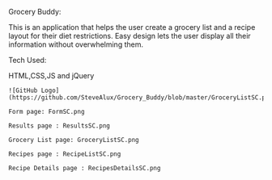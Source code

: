 Grocery Buddy: 

This is an application that helps the user create a grocery list and a recipe layout for their diet restrictions. Easy design lets the user display all their information without overwhelming them. 

Tech Used:

HTML,CSS,JS and jQuery



	![GitHub Logo](https://github.com/SteveAlux/Grocery_Buddy/blob/master/GroceryListSC.png)

	Form page: FormSC.png
	
	Results page : ResultsSC.png

	Grocery List page: GroceryListSC.png

	Recipes page : RecipeListSC.png

	Recipe Details page : RecipesDetailsSC.png

